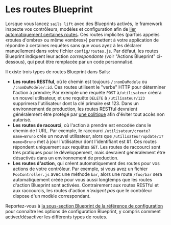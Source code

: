 # Les routes Blueprint

Lorsque vous lancez `sails lift` avec des Blueprints activés, le framework inspecte vos contrôleurs, modèles et configuration afin de [lier automatiquement certaines routes](http://sailsjs.com/documentation/concepts/Routes). Ces routes implicites (parfois appelés «routes d'ombre» ou même «ombres») permettent à votre application de répondre à certaines requêtes sans que vous ayez à les déclarer manuellement dans votre fichier `config/routes.js`. Par défaut, les routes Blueprint indiquent leur action *correspondante* (voir "Actions Blueprint" ci-dessous), qui peut être remplacée par un code personnalisé.

Il existe trois types de routes Blueprint dans Sails:

+ **Les routes RESTful**, où le chemin est toujours `/:nomDuModele` ou` /:nomDuModele/:id`. Ces routes utilisent le "verbe" HTTP pour déterminer l'action à prendre; Par exemple une requête `POST` à`/utilisateur` créera un nouvel utilisateur, et une requête `DELETE` à `/utilisateur/123` supprimera l'utilisateur dont la clé primaire est 123. Dans un environnement de production, les routes RESTful devraient généralement être protégé par [une politique](http://sailsjs.com/documentation/concepts/Policies) afin d'éviter tout accès non autorisé.
+ **Les routes de racourci**, où l'action à prendre est encodée dans le chemin de l'URL. Par exemple, le raccourci `/utilisateur/create?name=Bruno` crée un nouvel utilisateur, alors que `/utilisateur/update/1?name=Bruno` met à jour l'utilisateur dont l'identifiant est #1. Ces routes répondent uniquement aux requêtes `GET`. Les routes de raccourci sont très pratiques pour le développement, mais devraient généralement être désactivés dans un environnement de production.
+ **Les routes d'action**, qui créent automatiquement des routes pour vos actions de votre contrôleur. Par exemple, si vous avez un fichier `FooController.js` avec une méthode `bar`, alors une route `/foo/bar` sera automatiquement créée pour vous aussi longtemps que les routes d'action Blueprint sont activées. Contrairement aux routes RESTful et aux raccourcis, les routes d'action *n'exigent pas* que le contrôleur dispose d'un modèle correspondant.

Reportez-vous à [la sous-section Blueprint de la référence de configuration](http://sailsjs.com/documentation/reference/sails.config/sails.config.blueprints.html) pour connaître les options de configuration Blueprint, y compris comment activer/désactiver les différents types de routes.

<docmeta name="displayName" value="Blueprint Routes">
